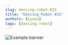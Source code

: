 ```yaml
---
slug: dancing-robot-015
title: "Dancing Robot #15"
authors: [kynan]
tags: [dancing-robot]
---
```


![Example banner](/img/stories/dancing-robot/015.png)
